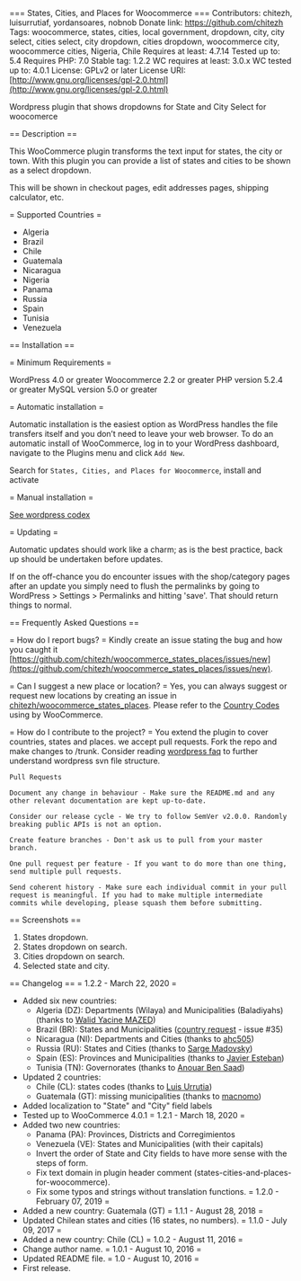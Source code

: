 === States, Cities, and Places for Woocommerce ===
Contributors: chitezh, luisurrutiaf, yordansoares, nobnob
Donate link: https://github.com/chitezh
Tags: woocommerce, states, cities, local government, dropdown, city, city select, cities select, city dropdown, cities dropdown, woocommerce city, woocommerce cities, Nigeria, Chile
Requires at least: 4.7.14
Tested up to: 5.4
Requires PHP: 7.0
Stable tag: 1.2.2
WC requires at least: 3.0.x
WC tested up to: 4.0.1
License: GPLv2 or later
License URI: [http://www.gnu.org/licenses/gpl-2.0.html](http://www.gnu.org/licenses/gpl-2.0.html)

Wordpress plugin that shows dropdowns for State and City Select for woocomerce

== Description ==

This WooCommerce plugin transforms the text input for states, the city or town. With this plugin you can provide a list of states and cities to be shown as a select dropdown.

This will be shown in checkout pages, edit addresses pages, shipping calculator, etc.

= Supported Countries =
 * Algeria
 * Brazil
 * Chile
 * Guatemala
 * Nicaragua
 * Nigeria
 * Panama
 * Russia
 * Spain
 * Tunisia
 * Venezuela

== Installation ==

= Minimum Requirements =

WordPress 4.0  or greater
Woocommerce 2.2 or greater
PHP version 5.2.4 or greater
MySQL version 5.0 or greater

= Automatic installation =

Automatic installation is the easiest option as WordPress handles the file transfers itself and you don’t need to leave your web browser. To do an automatic install of WooCommerce, log in to your WordPress dashboard, navigate to the Plugins menu and click `Add New`.

Search for `States, Cities, and Places for Woocommerce`, install and activate

= Manual installation =

[See wordpress codex](http://codex.wordpress.org/Managing_Plugins#Manual_Plugin_Installation)

= Updating =

Automatic updates should work like a charm; as is the best practice, back up should be undertaken before updates.

If on the off-chance you do encounter issues with the shop/category pages after an update you simply need to flush the permalinks by going to WordPress > Settings > Permalinks and hitting 'save'. That should return things to normal.

== Frequently Asked Questions ==

= How do I report bugs? =
Kindly create an issue stating the bug and how you caught it [https://github.com/chitezh/woocommerce_states_places/issues/new](https://github.com/chitezh/woocommerce_states_places/issues/new). 

= Can I suggest a new place or location? =
Yes, you can always suggest or request new locations by creating an issue in [chitezh/woocommerce_states_places](https://github.com/chitezh/woocommerce_states_places/issues/new). Please refer to the [Country Codes](https://github.com/woocommerce/woocommerce/blob/master/i18n/countries.php) using by WooCommerce.

= How do I contribute to the project? =
You extend the plugin to cover countries, states and places. we accept pull requests. Fork the repo and make changes to /trunk. Consider reading [wordpress faq](https://wordpress.org/plugins/about/faq/) to further understand wordpress svn file structure.

	Pull Requests

	Document any change in behaviour - Make sure the README.md and any other relevant documentation are kept up-to-date.

	Consider our release cycle - We try to follow SemVer v2.0.0. Randomly breaking public APIs is not an option.

	Create feature branches - Don't ask us to pull from your master branch.

	One pull request per feature - If you want to do more than one thing, send multiple pull requests.

	Send coherent history - Make sure each individual commit in your pull request is meaningful. If you had to make multiple intermediate commits while developing, please squash them before submitting.

== Screenshots ==
1. States dropdown.
2. States dropdown on search.
3. Cities dropdown on search.
4. Selected state and city.

== Changelog ==
= 1.2.2 - March 22, 2020 =
  * Added six new countries:
    * Algeria (DZ): Departments (Wilaya) and Municipalities (Baladiyahs) (thanks to [Walid Yacine MAZED](https://github.com/w-mazed))
    * Brazil (BR): States and Municipalities ([country request](https://github.com/chitezh/woocommerce_states_places/issues/35) - issue #35)
    * Nicaragua (NI): Departments and Cities (thanks to [ahc505](https://github.com/ahc505))
    * Russia (RU): States and Cities (thanks to [Sarge Madovsky](https://github.com/SargeMadovsky))
    * Spain (ES): Provinces and Municipalities (thanks to [Javier Esteban](https://profiles.wordpress.org/nobnob/))
    * Tunisia (TN): Governorates (thanks to [Anouar Ben Saad](https://github.com/anouarbensaad))
  * Updated 2 countries:  
    * Chile (CL): states codes (thanks to [Luis Urrutia](https://github.com/LuisUrrutia))
    * Guatemala (GT): missing municipalities (thanks to [macnomo](https://github.com/macnomo))    
  * Added localization to "State" and "City" field labels
  * Tested up to WooCommerce 4.0.1
= 1.2.1 - March 18, 2020 =
* Added two new countries: 
    * Panama (PA): Provinces, Districts and Corregimientos
    * Venezuela (VE): States and Municipalities (with their capitals)
  * Invert the order of State and City fields to have more sense with the steps of form.
  * Fix text domain in plugin header comment (states-cities-and-places-for-woocommerce).
  * Fix some typos and strings without translation functions.
= 1.2.0 - February 07, 2019 =
* Added a new country: Guatemala (GT)
= 1.1.1 - August 28, 2018 =
* Updated Chilean states and cities (16 states, no numbers).
= 1.1.0 - July 09, 2017 =
* Added a new country: Chile (CL)
= 1.0.2 - August 11, 2016 =
* Change author name.
= 1.0.1 - August 10, 2016 =
* Updated README file.
= 1.0 - August 10, 2016 =
* First release.